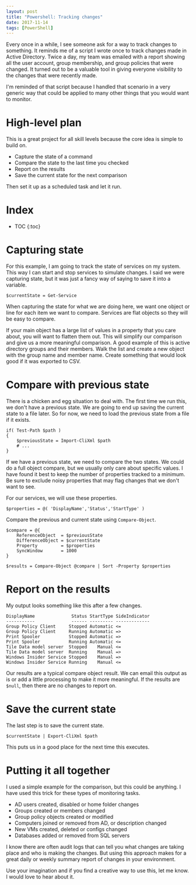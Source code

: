 ```yaml
---
layout: post
title: "Powershell: Tracking changes"
date: 2017-11-14
tags: [PowerShell]
---
```


Every once in a while, I see someone ask for a way to track changes to something. It reminds me of a script I wrote once to track changes made in Active Directory. Twice a day, my team was emailed with a report showing all the user account, group membership, and group policies that were changed. It turned out to be a valuable tool in giving everyone visibility to the changes that were recently made.

I'm reminded of that script because I handled that scenario in a very generic way that could be applied to many other things that you would want to monitor.

<!--more-->

# High-level plan

This is a great project for all skill levels because the core idea is simple to build on.

* Capture the state of a command
* Compare the state to the last time you checked
* Report on the results
* Save the current state for the next comparison

Then set it up as a scheduled task and let it run.

# Index

* TOC
{:toc}

# Capturing state

For this example, I am going to track the state of services on my system. This way I can start and stop services to simulate changes. I said we were capturing state, but it was just a fancy way of saying to save it into a variable.

    $currentState = Get-Service

When capturing the state for what we are doing here, we want one object or line for each item we want to compare. Services are flat objects so they will be easy to compare.

If your main object has a large list of values in a property that you care about, you will want to flatten them out. This will simplify our comparison and give us a more meaningful comparison. A good example of this is active directory groups and their members. Walk the list and create a new object with the group name and member name. Create something that would look good if it was exported to CSV.

# Compare with previous state

There is a chicken and egg situation to deal with. The first time we run this, we don't have a previous state. We are going to end up saving the current state to a file later. So for now, we need to load the previous state from a file if it exists.

    if( Test-Path $path )
    {
        $previousState = Import-CliXml $path
        # ...
    }

If we have a previous state, we need to compare the two states. We could do a full object compare, but we usually only care about specific values. I have found it best to keep the number of properties tracked to a minimum. Be sure to exclude noisy properties that may flag changes that we don't want to see.

For our services, we will use these properties.

    $properties = @( 'DisplayName','Status','StartType' )

Compare the previous and current state using `Compare-Object`.

    $compare = @{
        ReferenceObject  = $previousState
        DifferenceObject = $currentState
        Property         = $properties
        SyncWindow       = 1000
    }

    $results = Compare-Object @compare | Sort -Property $properties

# Report on the results

My output looks something like this after a few changes.

    DisplayName              Status StartType SideIndicator
    -----------              ------ --------- -------------
    Group Policy Client     Stopped Automatic <=
    Group Policy Client     Running Automatic =>
    Print Spooler           Stopped Automatic =>
    Print Spooler           Running Automatic <=
    Tile Data model server  Stopped    Manual <=
    Tile Data model server  Running    Manual =>
    Windows Insider Service Stopped    Manual =>
    Windows Insider Service Running    Manual <=

Our results are a typical compare object result. We can email this output as is or add a little processing to make it more meaningful. If the results are `$null`, then there are no changes to report on.

# Save the current state

The last step is to save the current state.

    $currentState | Export-CliXml $path

This puts us in a good place for the next time this executes.

# Putting it all together

I used a simple example for the comparison, but this could be anything. I have used this trick for these types of monitoring tasks.

* AD users created, disabled or home folder changes
* Groups created or members changed
* Group policy objects created or modified
* Computers joined or removed from AD, or description changed
* New VMs created, deleted or configs changed
* Databases added or removed from SQL servers

I know there are often audit logs that can tell you what changes are taking place and who is making the changes. But using this approach makes for a great daily or weekly summary report of changes in your environment.

Use your imagination and if you find a creative way to use this, let me know. I would love to hear about it.